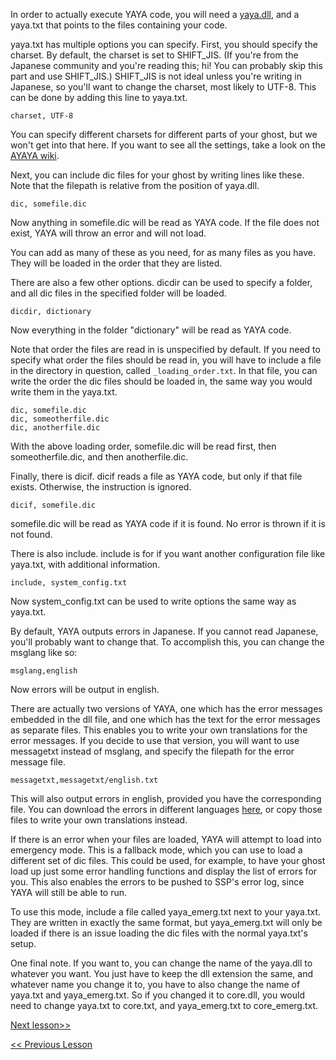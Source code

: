In order to actually execute YAYA code, you will need a [yaya.dll](https://github.com/YAYA-shiori/yaya-shiori/releases), and a yaya.txt that points to the files containing your code.

yaya.txt has multiple options you can specify. First, you should specify the charset. By default, the charset is set to SHIFT_JIS. (If you're from the Japanese community and you're reading this; hi! You can probably skip this part and use SHIFT_JIS.) SHIFT_JIS is not ideal unless you're writing in Japanese, so you'll want to change the charset, most likely to UTF-8. This can be done by adding this line to yaya.txt.

```
charset, UTF-8
```

You can specify different charsets for different parts of your ghost, but we won't get into that here. If you want to see all the settings, take a look on the [AYAYA wiki](https://emily.shillest.net/ayaya/index.php?cmd=read&page=%E3%83%9E%E3%83%8B%E3%83%A5%E3%82%A2%E3%83%AB%2F%E6%96%87%E6%B3%95%2F1.%E5%9F%BA%E7%A4%8E%E8%A8%AD%E5%AE%9A).


Next, you can include dic files for your ghost by writing lines like these. Note that the filepath is relative from the position of yaya.dll.

```
dic, somefile.dic
```

Now anything in somefile.dic will be read as YAYA code. If the file does not exist, YAYA will throw an error and will not load.

You can add as many of these as you need, for as many files as you have. They will be loaded in the order that they are listed.


There are also a few other options. dicdir can be used to specify a folder, and all dic files in the specified folder will be loaded.

```
dicdir, dictionary
```

Now everything in the folder "dictionary" will be read as YAYA code.

Note that order the files are read in is unspecified by default. If you need to specify what order the files should be read in, you will have to include a file in the directory in question, called `_loading_order.txt`. In that file, you can write the order the dic files should be loaded in, the same way you would write them in the yaya.txt.

```
dic, somefile.dic
dic, someotherfile.dic
dic, anotherfile.dic
```

With the above loading order, somefile.dic will be read first, then someotherfile.dic, and then anotherfile.dic.


Finally, there is dicif. dicif reads a file as YAYA code, but only if that file exists. Otherwise, the instruction is ignored.

```
dicif, somefile.dic
```

somefile.dic will be read as YAYA code if it is found. No error is thrown if it is not found.


There is also include. include is for if you want another configuration file like yaya.txt, with additional information.

```
include, system_config.txt
```

Now system_config.txt can be used to write options the same way as yaya.txt.


By default, YAYA outputs errors in Japanese. If you cannot read Japanese, you'll probably want to change that. To accomplish this, you can change the msglang like so:

```
msglang,english
```

Now errors will be output in english.

There are actually two versions of YAYA, one which has the error messages embedded in the dll file, and one which has the text for the error messages as separate files. This enables you to write your own translations for the error messages. If you decide to use that version, you will want to use messagetxt instead of msglang, and specify the filepath for the error message file.

```
messagetxt,messagetxt/english.txt
```

This will also output errors in english, provided you have the corresponding file. You can download the errors in different languages [here](https://github.com/ponapalt/yaya-shiori/tree/500/messagetxt), or copy those files to write your own translations instead.


If there is an error when your files are loaded, YAYA will attempt to load into emergency mode. This is a fallback mode, which you can use to load a different set of dic files. This could be used, for example, to have your ghost load up just some error handling functions and display the list of errors for you. This also enables the errors to be pushed to SSP's error log, since YAYA will still be able to run.

To use this mode, include a file called yaya_emerg.txt next to your yaya.txt. They are written in exactly the same format, but yaya_emerg.txt will only be loaded if there is an issue loading the dic files with the normal yaya.txt's setup.


One final note. If you want to, you can change the name of the yaya.dll to whatever you want. You just have to keep the dll extension the same, and whatever name you change it to, you have to also change the name of yaya.txt and yaya_emerg.txt. So if you changed it to core.dll, you would need to change yaya.txt to core.txt, and yaya_emerg.txt to core_emerg.txt.

[Next lesson>>](https://github.com/Zichqec/YAYA_Fundamentals/blob/main/Module%200%20-%20Overview/03%20-%20Tama%20and%20the%20SHIORI%20log.md)

[<< Previous Lesson](https://github.com/Zichqec/YAYA_Fundamentals/blob/main/Module%200%20-%20Overview/02%20-%20Initial%20Setup.md)
